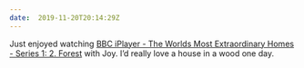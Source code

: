 ```yaml
---
date:  2019-11-20T20:14:29Z
---
```

Just enjoyed watching [BBC iPlayer - The Worlds Most Extraordinary Homes - Series 1: 2. Forest](https://www.bbc.co.uk/iplayer/episode/b088nsc7/the-worlds-most-extraordinary-homes-series-1-2-forest) with Joy. I’d really love a house in a wood one day.

